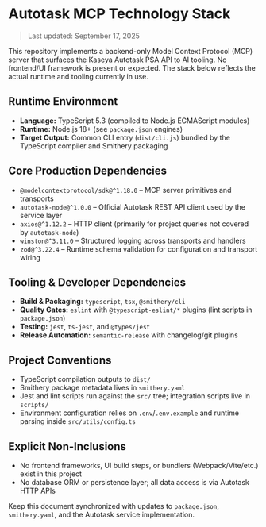 # Autotask MCP Technology Stack

> Last updated: September 17, 2025

This repository implements a backend-only Model Context Protocol (MCP) server that surfaces the Kaseya Autotask PSA API to AI tooling. No frontend/UI framework is present or expected. The stack below reflects the actual runtime and tooling currently in use.

## Runtime Environment
- **Language:** TypeScript 5.3 (compiled to Node.js ECMAScript modules)
- **Runtime:** Node.js 18+ (see `package.json` engines)
- **Target Output:** Common CLI entry (`dist/cli.js`) bundled by the TypeScript compiler and Smithery packaging

## Core Production Dependencies
- `@modelcontextprotocol/sdk@^1.18.0` – MCP server primitives and transports
- `autotask-node@^1.0.0` – Official Autotask REST API client used by the service layer
- `axios@^1.12.2` – HTTP client (primarily for project queries not covered by `autotask-node`)
- `winston@^3.11.0` – Structured logging across transports and handlers
- `zod@^3.22.4` – Runtime schema validation for configuration and transport wiring

## Tooling & Developer Dependencies
- **Build & Packaging:** `typescript`, `tsx`, `@smithery/cli`
- **Quality Gates:** `eslint` with `@typescript-eslint/*` plugins (lint scripts in `package.json`)
- **Testing:** `jest`, `ts-jest`, and `@types/jest`
- **Release Automation:** `semantic-release` with changelog/git plugins

## Project Conventions
- TypeScript compilation outputs to `dist/`
- Smithery package metadata lives in `smithery.yaml`
- Jest and lint scripts run against the `src/` tree; integration scripts live in `scripts/`
- Environment configuration relies on `.env`/`.env.example` and runtime parsing inside `src/utils/config.ts`

## Explicit Non-Inclusions
- No frontend frameworks, UI build steps, or bundlers (Webpack/Vite/etc.) exist in this project
- No database ORM or persistence layer; all data access is via Autotask HTTP APIs

Keep this document synchronized with updates to `package.json`, `smithery.yaml`, and the Autotask service implementation.
